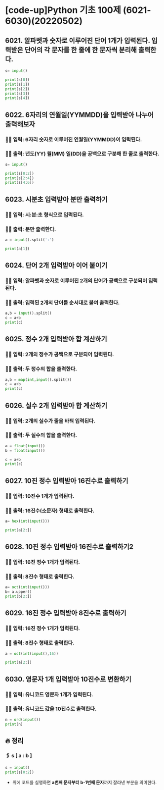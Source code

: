 # [code-up]Python 기초 100제 (6021-6030)(20220502)

## 6021. 알파벳과 숫자로 이루어진 단어 1개가 입력된다. 입력받은 단어의 각 문자를 한 줄에 한 문자씩 분리해 출력한다.

```python
s= input()

print(s[0])
print(s[1])
print(s[2])
print(s[3])
print(s[4])

```

## 6022. 6자리의 연월일(YYMMDD)을 입력받아 나누어 출력해보자

### ✍🏻 입력: 6자리 숫자로 이루어진 연월일(YYMMDD)이 입력된다.

### ✍🏻 출력: 년도(YY) 월(MM) 일(DD)을 공백으로 구분해 한 줄로 출력한다.

```python
s= input()

print(s[0:2])
print(s[2:4])
print(s[4:6])
```

## 6023. 시분초 입력받아 분만 출력하기

### ✍🏻 입력: 시:분:초 형식으로 입력된다.

### ✍🏻 출력: 분만 출력한다.

```python
a = input().split(':')

print(a[1])
```

## 6024. 단어 2개 입력받아 이어 붙이기

### ✍🏻 입력: 알파벳과 숫자로 이루어진 2개의 단어가 공백으로 구분되어 입력된다.

### ✍🏻 출력: 입력된 2개의 단어를 순서대로 붙여 출력한다.

```python
a,b = input().split()
c = a+b
print(c)
```

## 6025. 정수 2개 입력받아 합 계산하기

### ✍🏻 입력: 2개의 정수가 공백으로 구분되어 입력된다.

### ✍🏻 출력: 두 정수의 합을 출력한다.

```python
a,b = map(int,input().split())
c = a+b
print(c)
```

## 6026. 실수 2개 입력받아 합 계산하기

### ✍🏻 입력: 2개의 실수가 줄을 바꿔 입력된다.

### ✍🏻 출력: 두 실수의 합을 출력한다.

```python
a = float(input())
b = float(input())

c = a+b
print(c)
```

## 6027. 10진 정수 입력받아 16진수로 출력하기

### ✍🏻 입력: 10진수 1개가 입력된다.

### ✍🏻 출력: 16진수(소문자) 형태로 출력한다.

```python
a= hex(int(input()))

print(a[2:])
```

## 6028. 10진 정수 입력받아 16진수로 출력하기2

### ✍🏻 입력: 16진 정수 1개가 입력된다.

### ✍🏻 출력: 8진수 형태로 출력한다.

```python
a= oct(int(input()))
b= a.upper()
print(b[2:])
```

## 6029. 16진 정수 입력받아 8진수로 출력하기

### ✍🏻 입력: 16진 정수 1개가 입력된다.

### ✍🏻 출력: 8진수 형태로 출력한다.

```python
a = oct(int(input(),16))

print(a[2:])
```

## 6030. 영문자 1개 입력받아 10진수로 변환하기

### ✍🏻 입력: 유니코드 영문자 1개가 입력된다.

### ✍🏻 출력: 유니코드 값을 10진수로 출력한다.

```python
n = ord(input())
print(n)

```

## 🔥 정리

### 🖇 s [ a : b ]

```python
s = input()
print(s[0:2])
```

- 위에 코드를 실행하면 **a번째 문자부터 b-1번째 문자**까지 잘라낸 부분을 의미한다.
